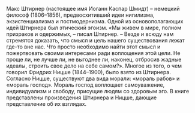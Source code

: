 <!--2024-01-21 22:32:55-->
Макс Штирнер (настоящее имя Иоганн Каспар Шмидт) – немецкий философ (1806–1856), предвосхитивший идеи нигилизма, экзистенциализма и постмодернизма. Одной из основополагающих идей Штирнера был этический эгоизм. «Мы живем в мире, полном призраков и одержимых, – писал Штирнер. – Везде и всюду нам стремятся доказать, что смысл и цель нашего существования лежат где-то вне нас. Что просто необходимо найти этот смысл и пожертвовать своими интересами ради воплощения этой цели. Не проще ли, не лучше ли, не выгоднее ли, наконец, отбросив жадные идеалы, строить свое дело на себе самом?».
Многое из того, о чем говорил Фридрих Ницше (1844–1900), было взято из Штирнера. Согласно Ницше, существуют два вида морали: «мораль рабов» и «мораль господ». Мораль господ воплощает самоуважение, индивидуализм и свободу, присущие людям со здоровым эго.
В книге представлены произведения Штирнера и Ницше, дающие представление об их взглядах.